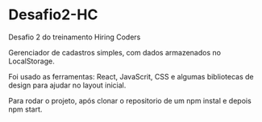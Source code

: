 # Desafio2-HC
 Desafio 2 do treinamento Hiring Coders

Gerenciador de cadastros simples, com dados armazenados no LocalStorage. 

Foi usado as ferramentas: React, JavaScrit, CSS e algumas bibliotecas de design para ajudar no layout inicial. 

Para rodar o projeto, após clonar o repositorio de um npm instal e depois npm start. 
